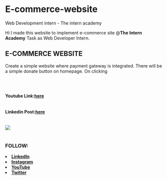 # E-commerce-website
Web Development intern - The intern academy
<p> Hi I made this website to implement e-commerce site @<b>The Intern Academy</b> Task as Web Developer Intern.</p>
<h2 color="purple">E-COMMERCE WEBSITE</h2>
<p>Create a simple website where payment gateway is integrated. There will be a simple donate button on homepage. On clicking</p>

 <br>
 <br>

<b>Youtube Link:<b><a href="https://youtu.be/LySNy_vqYyA">here<a><br><br><br>
<b>Linkedin Post:<b><a href="https://github.com/MATHUMITHAV/E-commerce-website">here<a><br><br><br>
<img src="screenshot.png"> <br><br>
    
<h3>FOLLOW:</h3>
<li><a href="https://www.linkedin.com/in/mathu-mitha-0541421b1">LinkedIn</a>
<li><a href="https://www.instagram.com/shruthi_mathu/hik">Instagram</a>
<li><a
href=
"https://youtube.com/channel/UCTrkFigM5wkZGp0kQMxTd3A">YouTube</a>
<li><a href=
"https://twitter.com/v_mathumitha?s=08">Twitter</a>


